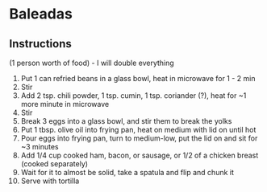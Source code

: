 # Baleadas

## Instructions

(1 person worth of food) - I will double everything

1. Put 1 can refried beans in a glass bowl, heat in microwave for 1 - 2 min
1. Stir
1. Add 2 tsp. chili powder, 1 tsp. cumin, 1 tsp. coriander (?), heat for ~1 more minute in microwave
1. Stir
1. Break 3 eggs into a glass bowl, and stir them to break the yolks
1. Put 1 tbsp. olive oil into frying pan, heat on medium with lid on until hot
1. Pour eggs into frying pan, turn to medium-low, put the lid on and sit for ~3 minutes
1. Add 1/4 cup cooked ham, bacon, or sausage, or 1/2 of a chicken breast (cooked separately)
1. Wait for it to almost be solid, take a spatula and flip and chunk it
1. Serve with tortilla

